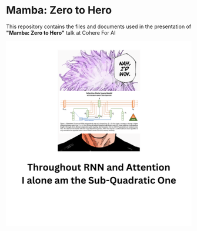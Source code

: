 # Mamba: Zero to Hero

This repository contains the files and documents used in the presentation of **"Mamba: Zero to Hero"** talk at Cohere For AI

<img src="https://raw.githubusercontent.com/SwayamInSync/Mamba-Zero-to-Hero/main/assets/meme.png">